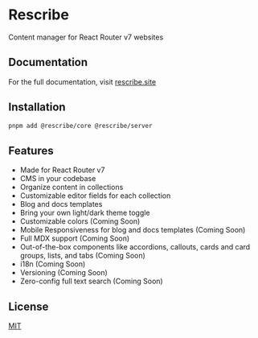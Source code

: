 # Rescribe

Content manager for React Router v7 websites

## Documentation

For the full documentation, visit [rescribe.site](https://rescribe.site/)

## Installation

```bash
pnpm add @rescribe/core @rescribe/server
```

## Features

- Made for React Router v7
- CMS in your codebase
- Organize content in collections
- Customizable editor fields for each collection
- Blog and docs templates
- Bring your own light/dark theme toggle
- Customizable colors (Coming Soon)
- Mobile Responsiveness for blog and docs templates (Coming Soon)
- Full MDX support (Coming Soon)
- Out-of-the-box components like accordions, callouts, cards and card groups, lists, and tabs (Coming Soon)
- i18n (Coming Soon)
- Versioning (Coming Soon)
- Zero-config full text search (Coming Soon)

## License

[MIT](https://choosealicense.com/licenses/mit/)
